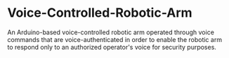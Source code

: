 # Voice-Controlled-Robotic-Arm
An Arduino-based voice-controlled robotic arm operated through voice commands that are voice-authenticated in order to enable the robotic arm to respond only to an authorized operator's voice for security purposes.
